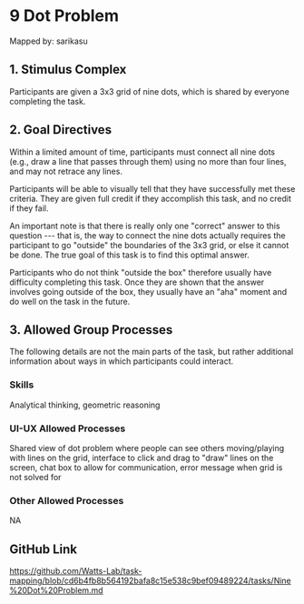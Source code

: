# 9 Dot Problem

Mapped by: sarikasu 

## 1. Stimulus Complex 
Participants are given a 3x3 grid of nine dots, which is shared by everyone completing the task.

## 2. Goal Directives 
Within a limited amount of time, participants must connect all nine dots (e.g., draw a line that passes through them) using no more than four lines, and may not retrace any lines.

Participants will be able to visually tell that they have successfully met these criteria. They are given full credit if they accomplish this task, and no credit if they fail.

An important note is that there is really only one "correct" answer to this question --- that is, the way to connect the nine dots actually requires the participant to go "outside" the boundaries of the 3x3 grid, or else it cannot be done. The true goal of this task is to find this optimal answer. 

Participants who do not think "outside the box" therefore usually have difficulty completing this task. Once they are shown that the answer involves going outside of the box, they usually have an "aha" moment and do well on the task in the future.

## 3. Allowed Group Processes 
The following details are not the main parts of the task, but rather additional information about ways in which participants could interact.

### Skills 
Analytical thinking, geometric reasoning

### UI-UX Allowed Processes
Shared view of dot problem where people can see others moving/playing with lines on the grid, interface to click and drag to "draw" lines on the screen, chat box to allow for communication, error message when grid is not solved for

### Other Allowed Processes
NA

## GitHub Link 
https://github.com/Watts-Lab/task-mapping/blob/cd6b4fb8b564192bafa8c15e538c9bef09489224/tasks/Nine%20Dot%20Problem.md
